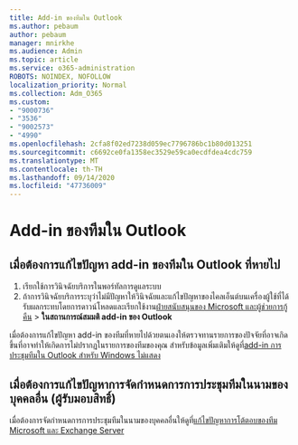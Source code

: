 ```yaml
---
title: Add-in ของทีมใน Outlook
ms.author: pebaum
author: pebaum
manager: mnirkhe
ms.audience: Admin
ms.topic: article
ms.service: o365-administration
ROBOTS: NOINDEX, NOFOLLOW
localization_priority: Normal
ms.collection: Adm_O365
ms.custom:
- "9000736"
- "3536"
- "9002573"
- "4990"
ms.openlocfilehash: 2cfa8f02ed7238d059ec7796786bc1b80d013251
ms.sourcegitcommit: c6692ce0fa1358ec3529e59ca0ecdfdea4cdc759
ms.translationtype: MT
ms.contentlocale: th-TH
ms.lasthandoff: 09/14/2020
ms.locfileid: "47736009"
---
```

# <a name="teams-outlook-add-in"></a>Add-in ของทีมใน Outlook

## <a name="to-troubleshoot-a-missing-teams-outlook-add-in"></a>เมื่อต้องการแก้ไขปัญหา add-in ของทีมใน Outlook ที่หายไป

1. เรียกใช้การวินิจฉัยบริการในพอร์ทัลการดูแลระบบ 
2. ถ้าการวินิจฉัยบริการระบุว่าไม่มีปัญหาให้วินิจฉัยและแก้ไขปัญหาของไคลเอ็นต์บนเครื่องผู้ใช้ที่ได้รับผลกระทบโดยการดาวน์โหลดและเรียกใช้งาน[ฝ่ายสนับสนุนของ Microsoft และผู้ช่วยการกู้คืน](https://aka.ms/SaRA-TeamsAddInScenario)  >  **ในสถานการณ์สมมติ add-in ของ Outlook**

เมื่อต้องการแก้ไขปัญหา add-in ของทีมที่หายไปด้วยตนเองให้ตรวจทานรายการของปัจจัยที่อาจเกิดขึ้นที่อาจทำให้เกิดการไม่ปรากฏในรายการของทีมของคุณ สำหรับข้อมูลเพิ่มเติมให้ดูที่[add-in การประชุมทีมใน Outlook สำหรับ Windows ไม่แสดง](https://docs.microsoft.com/microsoftteams/teams-add-in-for-outlook#teams-meeting-add-in-in-outlook-for-windows-does-not-show)

## <a name="to-troubleshoot-scheduling-a-teams-meeting-on-behalf-of-someone-else-delegate"></a>เมื่อต้องการแก้ไขปัญหาการจัดกำหนดการการประชุมทีมในนามของบุคคลอื่น (ผู้รับมอบสิทธิ์)

เมื่อต้องการจัดกำหนดการการประชุมทีมในนามของบุคคลอื่นให้ดูที่[แก้ไขปัญหาการโต้ตอบของทีม Microsoft และ Exchange Server](https://docs.microsoft.com/microsoftteams/troubleshoot/known-issues/teams-exchange-interaction-issue)
